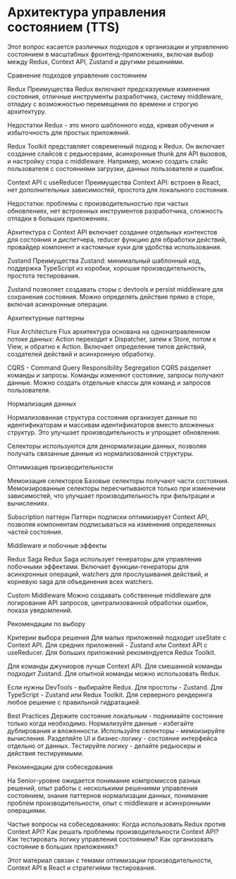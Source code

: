 # Архитектура управления состоянием (TTS)

Этот вопрос касается различных подходов к организации и управлению состоянием в масштабных фронтенд-приложениях, включая выбор между Redux, Context API, Zustand и другими решениями.

Сравнение подходов управления состоянием

Redux
Преимущества Redux включают предсказуемые изменения состояния, отличные инструменты разработчика, систему middleware, отладку с возможностью перемещения по времени и строгую архитектуру.

Недостатки Redux - это много шаблонного кода, кривая обучения и избыточность для простых приложений.

Redux Toolkit представляет современный подход к Redux. Он включает создание слайсов с редьюсерами, асинхронные thunk для API вызовов, и настройку стора с middleware. Например, можно создать слайс пользователя с состояниями загрузки, данных пользователя и ошибок.

Context API с useReducer
Преимущества Context API: встроен в React, нет дополнительных зависимостей, простота для локального состояния.

Недостатки: проблемы с производительностью при частых обновлениях, нет встроенных инструментов разработчика, сложность отладки в больших приложениях.

Архитектура с Context API включает создание отдельных контекстов для состояния и диспетчера, reducer функцию для обработки действий, провайдер компонент и кастомные хуки для удобства использования.

Zustand
Преимущества Zustand: минимальный шаблонный код, поддержка TypeScript из коробки, хорошая производительность, простота тестирования.

Zustand позволяет создавать сторы с devtools и persist middleware для сохранения состояния. Можно определять действия прямо в сторе, включая асинхронные операции.

Архитектурные паттерны

Flux Architecture
Flux архитектура основана на однонаправленном потоке данных: Action переходит к Dispatcher, затем к Store, потом к View, и обратно к Action. Включает определение типов действий, создателей действий и асинхронную обработку.

CQRS - Command Query Responsibility Segregation
CQRS разделяет команды и запросы. Команды изменяют состояние, запросы получают данные. Можно создать отдельные классы для команд и запросов пользователя.

Нормализация данных

Нормализованная структура состояния организует данные по идентификаторам и массивам идентификаторов вместо вложенных структур. Это улучшает производительность и упрощает обновления.

Селекторы используются для денормализации данных, позволяя получать связанные данные из нормализованной структуры.

Оптимизация производительности

Мемоизация селекторов
Базовые селекторы получают части состояния. Мемоизированные селекторы пересчитываются только при изменении зависимостей, что улучшает производительность при фильтрации и вычислениях.

Subscription паттерн
Паттерн подписки оптимизирует Context API, позволяя компонентам подписываться на изменения определенных частей состояния.

Middleware и побочные эффекты

Redux Saga
Redux Saga использует генераторы для управления побочными эффектами. Включает функции-генераторы для асинхронных операций, watchers для прослушивания действий, и корневую saga для объединения всех watchers.

Custom Middleware
Можно создавать собственные middleware для логирования API запросов, централизованной обработки ошибок, показа уведомлений.

Рекомендации по выбору

Критерии выбора решения
Для малых приложений подходит useState с Context API.
Для средних приложений - Zustand или Context API с useReducer.
Для больших приложений рекомендуется Redux Toolkit.

Для команды джуниоров лучше Context API.
Для смешанной команды подходит Zustand.
Для опытной команды можно использовать Redux.

Если нужны DevTools - выбирайте Redux.
Для простоты - Zustand.
Для TypeScript - Zustand или Redux Toolkit.
Для серверного рендеринга любое решение с правильной гидратацией.

Best Practices
Держите состояние локальным - поднимайте состояние только когда необходимо.
Нормализуйте данные - избегайте дублирования и вложенности.
Используйте селекторы - мемоизируйте вычисления.
Разделяйте UI и бизнес-логику - состояние интерфейса отдельно от данных.
Тестируйте логику - делайте редьюсеры и действия тестируемыми.

Рекомендации для собеседования

На Senior-уровне ожидается понимание компромиссов разных решений, опыт работы с несколькими решениями управления состоянием, знание паттернов нормализации данных, понимание проблем производительности, опыт с middleware и асинхронными операциями.

Частые вопросы на собеседованиях:
Когда использовать Redux против Context API?
Как решать проблемы производительности Context API?
Как тестировать логику управления состоянием?
Как организовать состояние в больших приложениях?

Этот материал связан с темами оптимизации производительности, Context API в React и стратегиями тестирования.
